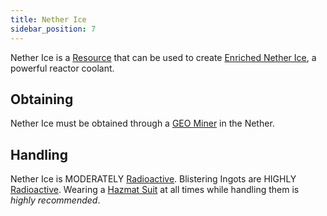 ```yaml
---
title: Nether Ice
sidebar_position: 7
---
```


Nether Ice is a [Resource](/docs/Slimefun/Resources) that can be used to create [Enriched Nether Ice](Enriched-Nether-Ice), a powerful reactor coolant.

## Obtaining

Nether Ice must be obtained through a [GEO Miner](GEO-Miner) in the Nether.

## Handling

Nether Ice is MODERATELY [Radioactive](Radiation). Blistering Ingots are HIGHLY [Radioactive](Radiation). Wearing a [Hazmat Suit](Armor#hazmat-suit) at all times while handling them is *highly recommended*.
